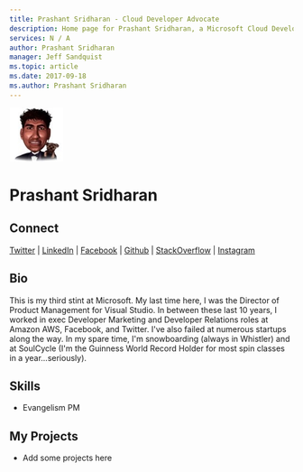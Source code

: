 ```yaml
---
title: Prashant Sridharan - Cloud Developer Advocate
description: Home page for Prashant Sridharan, a Microsoft Cloud Developer Advocate
services: N / A
author: Prashant Sridharan
manager: Jeff Sandquist
ms.topic: article
ms.date: 2017-09-18
ms.author: Prashant Sridharan
---
```


![Image of Prashant Sridharan](media/profiles/prashant-sridharan.png)

# Prashant Sridharan


## Connect
[Twitter](https://twitter.com/CoolAssPuppy) | [LinkedIn](https://linkedin.com/in/prashantsridharan) | [Facebook](https://facebook.com/prashant.sridharan) | [Github](https://github.com/CoolAssPuppy) | [StackOverflow](https://stackoverflow.com/users/1698740/prashant-sridharan) | [Instagram](https://www.instagram.com/CoolAssPuppy)

## Bio

This is my third stint at Microsoft. My last time here, I was the Director of Product Management for Visual Studio. In between these last 10 years, I worked in exec Developer Marketing and Developer Relations roles at Amazon AWS, Facebook, and Twitter. I've also failed at numerous startups along the way. In my spare time, I'm snowboarding (always in Whistler) and at SoulCycle (I'm the Guinness World Record Holder for most spin classes in a year...seriously).

## Skills

* Evangelism PM


## My Projects

* Add some projects here
